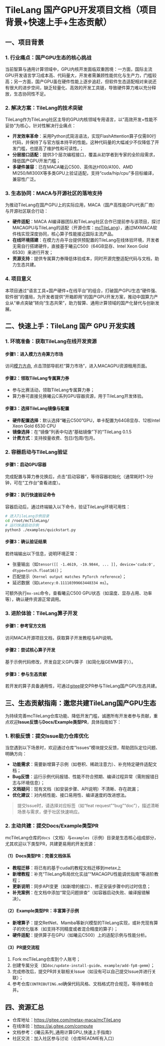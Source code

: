 # TileLang 国产GPU开发项目文档（项目背景+快速上手+生态贡献）
## 一、项目背景
### 1. 行业痛点：国产GPU生态的核心挑战
当前智算与通用计算领域中，GPU内核开发面临双重困境：一方面，国际主流GPU开发语言学习成本高、代码量大，开发者需兼顾性能优化与生产力，门槛较高；另一方面，国产GPU虽在硬件性能上逐步追赶，但软件生态适配相对来说还有很大的进步空间，缺乏轻量化、高效的开发工具链，导致硬件算力难以充分释放，生态协同性不足。

### 2. 解决方案：TileLang的技术突破
TileLang作为TileLang社区主导的GPU内核领域专用语言，以“高效开发+性能不妥协”为核心，针对性解决行业痛点：
- **开发效率革命**：采用Python式简洁语法，实现FlashAttention算子仅需80行代码，并保持了与官方版本持平的性能。这种代码量的大幅减少不仅降低了开发门槛，也提高了维护性和可读性。；
- **分层接口适配**：提供3个层次编程接口，覆盖从初学者到专家的全阶段需求，降低国产GPU开发门槛；
- **多硬件兼容**：已在MACA曦云C500、英伟达H100/A100、AMD MI250/MI300X等多类GPU上验证适配，支持“cuda/hip/cpu”多目标编译，兼容性广泛。

### 3. 生态协同：MACA与开源社区的落地支持
为推动TileLang在国产GPU上的实际应用，MACA（国产高性能GPU代表厂商）与开源社区联合行动：
- **硬件适配**：MACA AI编译器团队和TileLang社区合作已提前参与该项目，探讨MACAGPU与TileLang的适配（开源仓库：[mcTileLang](https://gitee.com/metax-maca/mcTileLang)），通过MXMACA软件栈实现深度协同，核心算子性能接近国际主流产品。
- **在线环境搭建**：在模力方舟平台提供预配置的TileLang在线体验环境，开发者无需自行搭建硬件，直接基于曦云C500（64GB显存、Intel Xeon Gold 6530）来进行开发；
- **资源支持**：提供专属算力券降低体验成本，同时开源完整适配代码与文档，助力生态共建。

### 4. 项目意义
本项目通过“语言工具+国产硬件+在线平台”的组合，打破国产GPU生态“硬件强、软件弱”的僵局，为开发者提供“开箱即用”的国产GPU开发方案，推动中国算力产业从“单点突破”转向“生态共荣”，助力智算、通用计算领域的国产化替代与创新发展。

## 二、快速上手：TileLang 国产 GPU 开发实践
### 1. 环境准备：获取TileLang在线开发资源
#### 步骤1：进入模力方舟算力市场
访问[模力方舟](https://ai.gitee.com/compute), 点击顶部导航栏“算力市场”，进入MACAGPU资源租用页面。

#### 步骤2：领取TileLang专属算力券
- 参与比赛活动，领取TileLang专属算力券；
- 算力券可直接兑换曦云C系列GPU容器资源，用于TileLang开发体验。

#### 步骤3：选择TileLang镜像与配置
- **硬件配置选择**：默认选择“曦云C500”GPU，单卡配置为64GB显存、12核Intel Xeon Gold 6530 CPU
- **镜像选择**：在“镜像”列表中勾选“基础镜像”下的“TileLang 0.1.5 
- **计费方式**：支持按量收费、包日/包周/包月。

### 2. 容器启动与TileLang验证
#### 步骤1：启动GPU容器
完成配置与算力券兑换后，点击“启动容器”，等待容器初始化（通常耗时1-3分钟，可在“工作台”查看进度）。

#### 步骤2：执行快速验证命令
容器启动后，通过终端输入以下命令，验证TileLang环境可用性：
```bash
# 进入TileLang示例目录
cd /root/mcTileLang/
# 运行快速启动示例
python3 ./examples/quickstart.py
```

#### 步骤3：确认验证结果
若终端输出以下信息，说明环境正常：
- 张量输出（如`tensor([[ -1.4619, -19.9844, ... ]], device='cuda:0', dtype=torch.float16)`）；
- 匹配提示（`Kernel output matches PyTorch reference`）；
- 延迟数据（如`Latency:0.11110399663448334 ms`）。

可额外执行`mx-smi`命令，查看曦云C500 GPU状态（如温度、显存占用、功率等），确认硬件资源正常调用。

### 3. 进阶体验：TileLang算子开发
#### 步骤1：参考官方文档
访问MACA开源项目文档，获取算子开发教程与API说明。

#### 步骤2：尝试核心算子开发
基于示例代码修改，开发自定义GPU算子（如简化版GEMM算子））。

#### 步骤3：参与生态贡献
若开发的算子具备通用性，可通过[gitee](https://gitee.com/metax-maca/mcTileLang)提交PR参与TileLang国产GPU生态共建。


## 三、生态贡献指南：邀您共建TileLang国产GPU生态
为持续完善mcTileLang仓库功能、降低开发门槛，诚邀所有开发者参与贡献，重点欢迎**Issue反馈**与**Docs/Example类型PR**，具体指南如下：

### 1. 积极反馈：提交Issue助力仓库优化
当您遇到以下场景时，欢迎通过仓库“Issues”模块提交反馈，帮助团队定位问题、明确方向：
- **功能需求**：需要新增算子示例（如卷积、稀疏注意力）、补充特定硬件适配文档；
- **Bug反馈**：运行示例代码报错、性能不符合预期、编译过程异常（需附报错日志与环境信息）；
- **文档疑问**：现有文档（如安装步骤、API说明）不清晰、存在疏漏；
- **优化建议**：对内核性能、接口易用性、编译速度的改进想法。

> 提交Issue时，请选择对应标签（如“feat request”“bug”“doc”），描述清晰场景与需求，便于社区快速响应。

### 2. 主动共建：提交Docs/Example类型PR
mcTileLang仓库的`docs`（文档）与`examples`（示例）目录是生态核心组成部分，尤其欢迎以下类型PR，共建更易用的开发资源：

#### （1）Docs类型PR：完善文档体系
- **教程迁移**：将已有的基于cuda的教程文档迁移到metax上
- **新增教程**：补充“TileLang布局优化实战”“MACAGPU性能调优指南”等进阶教程；
- **更新说明**：同步API变更（如新增的接口）、修正安装步骤中的过时信息；
- **补充案例**：在文档中添加“常见问题排查”（如容器启动失败、编译报错解决）。

#### （2）Example类型PR：丰富算子示例
- **新增算子**：提交RetNet、Mamba等新兴模型的TileLang实现，或补充现有算子的优化版本（如支持不同精度或者混合精度的算子）；
- **硬件适配**：提供算子在GPU（如曦云C500）上的适配示例与性能分析。

#### （3）PR提交流程
1. Fork mcTileLang仓库到个人账号；
2. 创建专属分支（如`doc/update-install-guide`、`example/add-fp8-gemm`）；
3. 完成修改后，提交PR并关联相关Issue（如没有可以自己提交Issue并进行关联）；
4. 参考仓库`CONTRIBUTING.md`确保代码风格、文档格式符合规范，等待审核合并。


## 四、资源汇总
- 仓库地址：https://gitee.com/metax-maca/mcTileLang
- 在线体验：https://ai.gitee.com/compute
- 文档参考：《曦云系列_通用计算GPU_快速上手指南》
- 社区交流：加入社区参与讨论（仓库README有入口）
